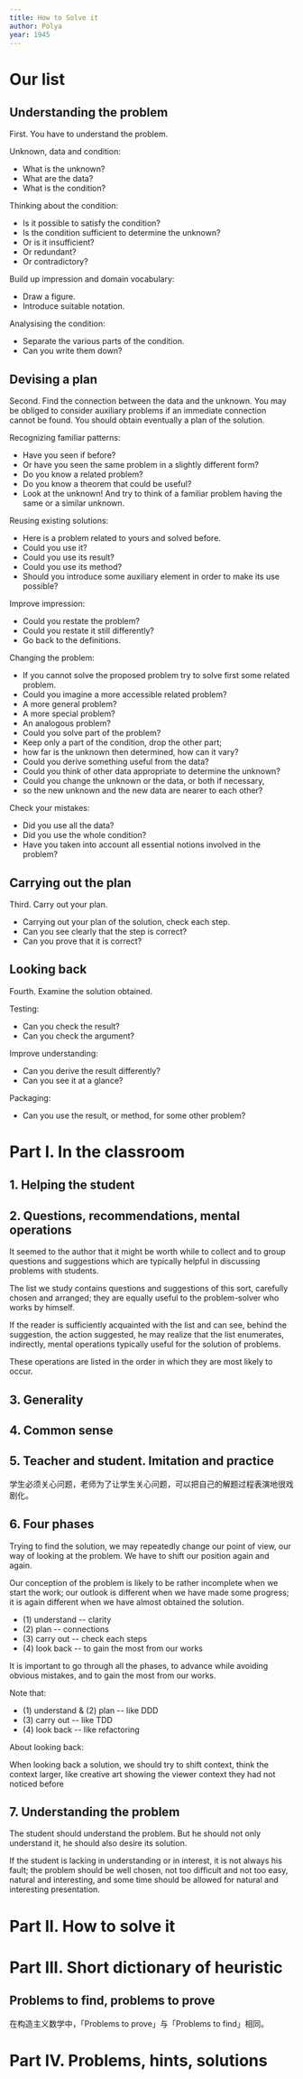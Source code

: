 ```yaml
---
title: How to Solve it
author: Polya
year: 1945
---
```


# Our list

## Understanding the problem

First. You have to understand the problem.

Unknown, data and condition:

- What is the unknown?
- What are the data?
- What is the condition?

Thinking about the condition:

- Is it possible to satisfy the condition?
- Is the condition sufficient to determine the unknown?
- Or is it insufficient?
- Or redundant?
- Or contradictory?

Build up impression and domain vocabulary:

- Draw a figure.
- Introduce suitable notation.

Analysising the condition:

- Separate the various parts of the condition.
- Can you write them down?

## Devising a plan

Second. Find the connection between the data and the unknown.
You may be obliged to consider auxiliary problems if an immediate connection cannot be found.
You should obtain eventually a plan of the solution.

Recognizing familiar patterns:

- Have you seen if before?
- Or have you seen the same problem in a slightly different form?
- Do you know a related problem?
- Do you know a theorem that could be useful?
- Look at the unknown!
  And try to think of a familiar problem having the same or a similar unknown.

Reusing existing solutions:

- Here is a problem related to yours and solved before.
- Could you use it?
- Could you use its result?
- Could you use its method?
- Should you introduce some auxiliary element in order to make its use possible?

Improve impression:

- Could you restate the problem?
- Could you restate it still differently?
- Go back to the definitions.

Changing the problem:

- If you cannot solve the proposed problem try to solve first some related problem.
- Could you imagine a more accessible related problem?
- A more general problem?
- A more special problem?
- An analogous problem?
- Could you solve part of the problem?
- Keep only a part of the condition, drop the other part;
- how far is the unknown then determined, how can it vary?
- Could you derive something useful from the data?
- Could you think of other data appropriate to determine the unknown?
- Could you change the unknown or the data, or both if necessary,
- so the new unknown and the new data are nearer to each other?

Check your mistakes:

- Did you use all the data?
- Did you use the whole condition?
- Have you taken into account all essential notions involved in the problem?

## Carrying out the plan

Third. Carry out your plan.

- Carrying out your plan of the solution, check each step.
- Can you see clearly that the step is correct?
- Can you prove that it is correct?

## Looking back

Fourth. Examine the solution obtained.

Testing:

- Can you check the result?
- Can you check the argument?

Improve understanding:

- Can you derive the result differently?
- Can you see it at a glance?

Packaging:

- Can you use the result, or method, for some other problem?

# Part I. In the classroom

## 1. Helping the student

## 2. Questions, recommendations, mental operations

It seemed to the author that it might be worth while
to collect and to group questions and suggestions
which are typically helpful in discussing problems with students.

The list we study contains questions and suggestions of this sort,
carefully chosen and arranged; they are equally useful
to the problem-solver who works by himself.

If the reader is sufficiently acquainted with the list
and can see, behind the suggestion, the action suggested,
he may realize that the list enumerates, indirectly,
mental operations typically useful for the solution of problems.

These operations are listed in the order
in which they are most likely to occur.

## 3. Generality

## 4. Common sense

## 5. Teacher and student. Imitation and practice

学生必须关心问题，老师为了让学生关心问题，可以把自己的解题过程表演地很戏剧化。

## 6. Four phases

Trying to find the solution,
we may repeatedly change our point of view,
our way of looking at the problem.
We have to shift our position again and again.

Our conception of the problem is likely to be rather incomplete when we start the work;
our outlook is different when we have made some progress;
it is again different when we have almost obtained the solution.

- (1) understand  -- clarity
- (2) plan        -- connections
- (3) carry out   -- check each steps
- (4) look back   -- to gain the most from our works

It is important to go through all the phases,
to advance while avoiding obvious mistakes,
and to gain the most from our works.

Note that:

- (1) understand & (2) plan -- like DDD
- (3) carry out -- like TDD
- (4) look back -- like refactoring

About looking back:

When looking back a solution, we should try to shift context, think the context larger,
like creative art showing the viewer context they had not noticed before

## 7. Understanding the problem

The student should understand the problem.
But he should not only understand it, he should also desire its solution.

If the student is lacking in understanding or in interest,
it is not always his fault; the problem should be well chosen,
not too difficult and not too easy, natural and interesting,
and some time should be allowed for natural and interesting presentation.

# Part II. How to solve it

# Part III. Short dictionary of heuristic

## Problems to find, problems to prove

在构造主义数学中，「Problems to prove」与「Problems to find」相同。

# Part IV. Problems, hints, solutions
